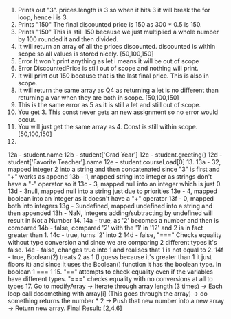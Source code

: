 1. Prints out "3". prices.length is 3 so when it hits 3 it will break the for loop, hence i is 3.
2. Prints "150" The final discounted price is 150 as 300 * 0.5 is 150.
3. Prints "150" This is still 150 because we just multiplied a whole number by 100 rounded it and then divided.
4. It will return an array of all the prices discounted. discounted is within scope so all values is stored nicely. [50,100,150]
5. Error It won't print anything as let i means it will be out of scope
6. Error DiscountedPrice is still out of scope and nothing will print.
7. It will print out 150 because that is the last final price. This is also in scope.
8. It will return the same array as Q4 as returning a let is no different than returning a var when they are both in scope. [50,100,150]
9. This is the same error as 5 as it is still a let and still out of scope.
10. You get 3. This const never gets an new assignment so no error would occur.
11. You will just get the same array as 4. Const is still within scope.[50,100,150]
12. 
12a - student.name
12b - student['Grad Year']
12c - student.greeting()
12d - student['Favorite Teacher'].name
12e - student.courseLoad[0]
13.
13a - 32, mapped integer 2 into a string and then concatenated since "3" is first and "+" works as append
13b - 1, mapped string into integer as strings don't have a "-" operator so it 
13c - 3, mapped null into an integer which is just 0.
13d - 3null, mapped null into a string just due to priorities
13e - 4, mapped boolean into an integer as it doesn't have a "+" operator
13f - 0, mapped both into integers
13g - 3undefined, mapped undefined into a string and then appended
13h - NaN, integers adding/subtracting by undefined will result in Not a Number
14.
14a - true, as '2' becomes a number and then is compared
14b - false, compared '2' with the '1' in '12' and 2 is in fact greater than 1.
14c - true, turns '2' into 2
14d - false, "===" Checks equality without type conversion and since we are comparing 2 different types it's false.
14e - false, changes true into 1 and realises that 1 is not equal to 2.
14f - true, Boolean(2) treats 2 as 1 (I guess because it's greater than 1 it just floors it) and since it uses the Boolean() function it has the boolean type. In boolean 1 === 1
15. "==" attempts to check equality even if the variables have different types. "===" checks equality with no conversions at all to types
17. Go to modifyArray -> Iterate through array length (3 times) -> Each loop call dosomething with array[i] (This goes through the array) -> do something returns the number * 2 -> Push that new number into a new array -> Return new array. Final Result: [2,4,6]